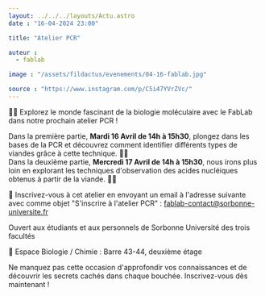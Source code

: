 ```yaml
---
layout: ../../../layouts/Actu.astro
date : "16-04-2024 23:00"

title: "Atelier PCR"

auteur :
  - fablab

image : "/assets/fildactus/evenements/04-16-fablab.jpg"

source : "https://www.instagram.com/p/C5i47YVrZVc/"
---
```


🔬🥩 Explorez le monde fascinant de la biologie moléculaire avec le FabLab dans notre prochain atelier PCR !

Dans la première partie, __Mardi 16 Avril de 14h à 15h30__, plongez dans les bases de la PCR et découvrez comment identifier différents types de viandes grâce à cette technique. 🧬🍖  
Dans la deuxième partie, __Mercredi 17 Avril de 14h à 15h30__, nous irons plus loin en explorant les techniques d'observation des acides nucléiques obtenus à partir de la viande. 🧪🔎

💌 Inscrivez-vous à cet atelier en envoyant un email à l'adresse suivante avec comme objet "S'inscrire à l'atelier PCR" : fablab-contact@sorbonne-universite.fr

Ouvert aux étudiants et aux personnels de Sorbonne Université des trois facultés

📍 Espace Biologie / Chimie : Barre 43-44, deuxième étage

Ne manquez pas cette occasion d'approfondir vos connaissances et de découvrir les secrets cachés dans chaque bouchée. Inscrivez-vous dès maintenant !
